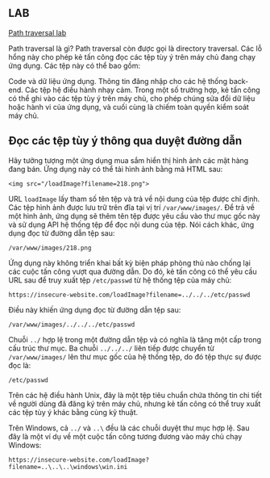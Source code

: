## LAB
[Path traversal lab](https://portswigger.net/web-security/learning-paths/path-traversal/what-is-path-traversal/file-path-traversal/what-is-path-traversal)

Path traversal là gì?
Path traversal còn được gọi là directory traversal. Các lỗ hổng này cho phép kẻ tấn công đọc các tệp tùy ý trên máy chủ đang chạy ứng dụng. Các tệp này có thể bao gồm:

Code và dữ liệu ứng dụng.
Thông tin đăng nhập cho các hệ thống back-end.
Các tệp hệ điều hành nhạy cảm.
Trong một số trường hợp, kẻ tấn công có thể ghi vào các tệp tùy ý trên máy chủ, cho phép chúng sửa đổi dữ liệu hoặc hành vi của ứng dụng, và cuối cùng là chiếm toàn quyền kiểm soát máy chủ.

## Đọc các tệp tùy ý thông qua duyệt đường dẫn
Hãy tưởng tượng một ứng dụng mua sắm hiển thị hình ảnh các mặt hàng đang bán. Ứng dụng này có thể tải hình ảnh bằng mã HTML sau:
```
<img src="/loadImage?filename=218.png">
```
URL `loadImage` lấy tham số tên tệp và trả về nội dung của tệp được chỉ định. Các tệp hình ảnh được lưu trữ trên đĩa tại vị trí `/var/www/images/`. Để trả về một hình ảnh, ứng dụng sẽ thêm tên tệp được yêu cầu vào thư mục gốc này và sử dụng API hệ thống tệp để đọc nội dung của tệp. Nói cách khác, ứng dụng đọc từ đường dẫn tệp sau:
```
/var/www/images/218.png
```
Ứng dụng này không triển khai bất kỳ biện pháp phòng thủ nào chống lại các cuộc tấn công vượt qua đường dẫn. Do đó, kẻ tấn công có thể yêu cầu URL sau để truy xuất tệp `/etc/passwd` từ hệ thống tệp của máy chủ:
```
https://insecure-website.com/loadImage?filename=../../../etc/passwd
```
Điều này khiến ứng dụng đọc từ đường dẫn tệp sau:
```
/var/www/images/../../../etc/passwd
```
Chuỗi `../` hợp lệ trong một đường dẫn tệp và có nghĩa là tăng một cấp trong cấu trúc thư mục. Ba chuỗi `../../../` liên tiếp được chuyển từ `/var/www/images/` lên thư mục gốc của hệ thống tệp, do đó tệp thực sự được đọc là:
```
/etc/passwd
```
Trên các hệ điều hành Unix, đây là một tệp tiêu chuẩn chứa thông tin chi tiết về người dùng đã đăng ký trên máy chủ, nhưng kẻ tấn công có thể truy xuất các tệp tùy ý khác bằng cùng kỹ thuật.

Trên Windows, cả `../` và `..\` đều là các chuỗi duyệt thư mục hợp lệ. Sau đây là một ví dụ về một cuộc tấn công tương đương vào máy chủ chạy Windows:
```
https://insecure-website.com/loadImage?filename=..\..\..\windows\win.ini
```